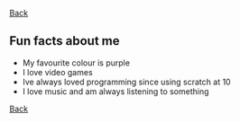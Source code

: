 [Back](./../README.md)

## Fun facts about me

- My favourite colour is purple
- I love video games
- Ive always loved programming since using scratch at 10
- I love music and am always listening to something

[Back](./../README.md)
